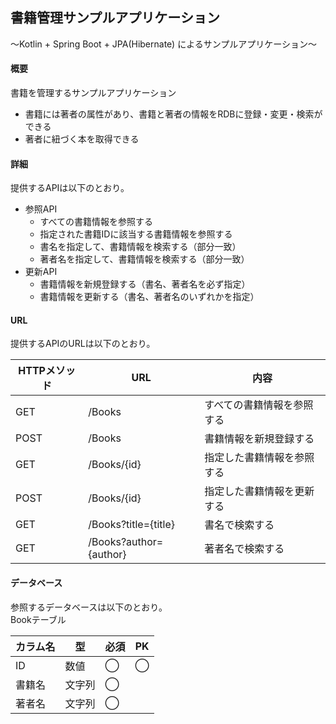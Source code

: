 ## 書籍管理サンプルアプリケーション
〜Kotlin + Spring Boot + JPA(Hibernate) によるサンプルアプリケーション〜

#### 概要
書籍を管理するサンプルアプリケーション
- 書籍には著者の属性があり、書籍と著者の情報をRDBに登録・変更・検索ができる
- 著者に紐づく本を取得できる

#### 詳細
提供するAPIは以下のとおり。
- 参照API
  - すべての書籍情報を参照する
  - 指定された書籍IDに該当する書籍情報を参照する
  - 書名を指定して、書籍情報を検索する（部分一致）
  - 著者名を指定して、書籍情報を検索する（部分一致）
- 更新API
  - 書籍情報を新規登録する（書名、著者名を必ず指定）
  - 書籍情報を更新する（書名、著者名のいずれかを指定）

#### URL
提供するAPIのURLは以下のとおり。

|HTTPメソッド  |URL  |内容  |
|---|---|---|
|GET  |/Books  |すべての書籍情報を参照する  |
|POST  |/Books  |書籍情報を新規登録する  |
|GET  |/Books/{id}  |指定した書籍情報を参照する  |
|POST  |/Books/{id}  |指定した書籍情報を更新する  |
|GET  |/Books?title={title}  |書名で検索する  |
|GET  |/Books?author={author}  |著者名で検索する  |

#### データベース
参照するデータベースは以下のとおり。  
Bookテーブル

|カラム名  |型  |必須  |PK  |
|---|---|---|---|
|ID  |数値  |◯  |◯|
|書籍名  |文字列  |◯  ||
|著者名  |文字列  |◯  ||
